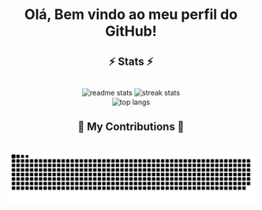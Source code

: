 <h1 align="center">
  Olá, Bem vindo ao meu perfil do GitHub!
</h1>

<h2 align="center">⚡ Stats ⚡</h2>
<br>
<div align=center>
  <img width=390 src="https://github-readme-stats.vercel.app/api?username=DennerDuarte&theme=dracula" alt="readme stats"/>
  <img width=390 src="https://github-readme-stats-salesp07.vercel.app/api?username=DennerDuarte&count_private=true&show_icons=true&theme=react&rank_icon=github&border_radius=10&theme=dracula" alt="streak stats"/>
  <br/>
  <img width=325 align="center" src="" alt="top langs" />
</div>

 
 <div align="center">
  <h2>🐍 My Contributions 🐍</h2>
  <br>
  <img alt="snake eating my contributions" src="https://raw.githubusercontent.com/salesp07/salesp07/output/github-contribution-grid-snake.svg" />
  
  <br/><br/><br/>
</div>


